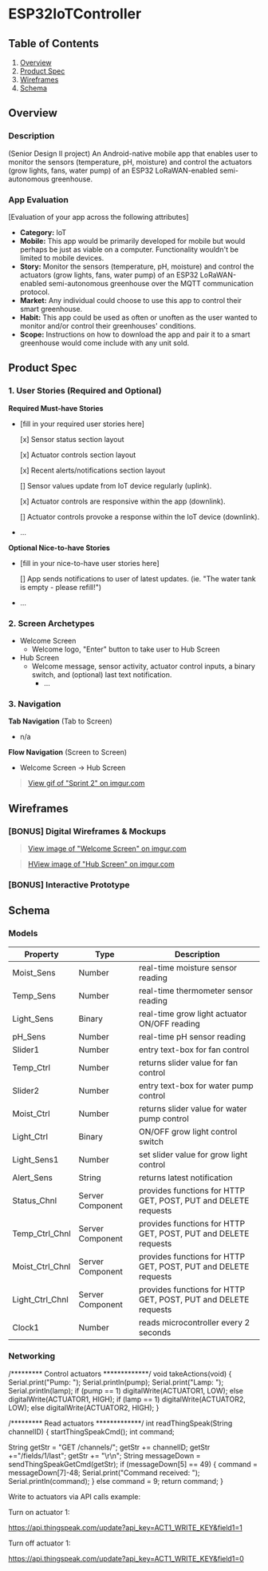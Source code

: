 # ESP32IoTController

## Table of Contents
1. [Overview](#Overview)
1. [Product Spec](#Product-Spec)
1. [Wireframes](#Wireframes)
2. [Schema](#Schema)

## Overview
### Description
(Senior Design II project) An Android-native mobile app that enables user to monitor the sensors (temperature, pH, moisture) and control the actuators (grow lights, fans, water pump) of an ESP32 LoRaWAN-enabled semi-autonomous greenhouse.

### App Evaluation
[Evaluation of your app across the following attributes]
- **Category:** IoT
- **Mobile:** This app would be primarily developed for mobile but would perhaps be just as viable on a computer. Functionality wouldn't be limited to mobile devices.
- **Story:** Monitor the sensors (temperature, pH, moisture) and control the actuators (grow lights, fans, water pump) of an ESP32 LoRaWAN-enabled semi-autonomous greenhouse over the MQTT communication protocol.
- **Market:** Any individual could choose to use this app to control their smart greenhouse.
- **Habit:** This app could be used as often or unoften as the user wanted to monitor and/or control their greenhouses' conditions.
- **Scope:** Instructions on how to download the app and pair it to a smart greenhouse would come include with any unit sold.

## Product Spec

### 1. User Stories (Required and Optional)

**Required Must-have Stories**

* [fill in your required user stories here]
  
  [x] Sensor status section layout
  
  [x] Actuator controls section layout

  [x] Recent alerts/notifications section layout

  [] Sensor values update from IoT device regularly (uplink).
  
  [x] Actuator controls are responsive within the app (downlink).
  
  [] Actuator controls provoke a response within the IoT device (downlink).
  
* ...

**Optional Nice-to-have Stories**

* [fill in your nice-to-have user stories here]
  
  [] App sends notifications to user of latest updates. (ie. "The water tank is empty - please refill!")
* ...

### 2. Screen Archetypes

* Welcome Screen
  * Welcome logo, "Enter" button to take user to Hub Screen
* Hub Screen
    * Welcome message, sensor activity, actuator control inputs, a binary switch, and (optional) last text notification.
      * ...

### 3. Navigation

**Tab Navigation** (Tab to Screen)

* n/a

**Flow Navigation** (Screen to Screen)

* Welcome Screen -> Hub Screen

<blockquote class="imgur-embed-pub" lang="en" data-id="a/pUuRq9o"  ><a href="//imgur.com/a/pUuRq9o">View gif of "Sprint 2" on imgur.com</a></blockquote>

## Wireframes
### [BONUS] Digital Wireframes & Mockups

<blockquote class="imgur-embed-pub" lang="en" data-id="a/PaLUPbl"  ><a href="//imgur.com/a/PaLUPbl">View image of "Welcome Screen" on imgur.com</a></blockquote>

<blockquote class="imgur-embed-pub" lang="en" data-id="a/85Ql7HY"  ><a href="//imgur.com/a/85Ql7HY">HView image of "Hub Screen" on imgur.com</a></blockquote>

### [BONUS] Interactive Prototype

## Schema
### Models

| Property              | Type          | Description   |
| --------------------- | ------------- | ------------- | 
| Moist_Sens            | Number        | real-time moisture sensor reading  |
| Temp_Sens             | Number        | real-time thermometer sensor reading  |
| Light_Sens            | Binary        | real-time grow light actuator ON/OFF reading  |
| pH_Sens               | Number        | real-time pH sensor reading  |
| Slider1               | Number        | entry text-box for fan control  |
| Temp_Ctrl             | Number        | returns slider value for fan control  |
| Slider2               | Number        | entry text-box for water pump control   |
| Moist_Ctrl            | Number        | returns slider value for water pump control  |
| Light_Ctrl            | Binary        | ON/OFF grow light control switch  |
| Light_Sens1           | Number        | set slider value for grow light control  |
| Alert_Sens            | String        | returns latest notification  |
| Status_Chnl           | Server Component  | provides functions for HTTP GET, POST, PUT and DELETE requests  |
| Temp_Ctrl_Chnl        | Server Component  | provides functions for HTTP GET, POST, PUT and DELETE requests  |
| Moist_Ctrl_Chnl       | Server Component  | provides functions for HTTP GET, POST, PUT and DELETE requests  |
| Light_Ctrl_Chnl       | Server Component  | provides functions for HTTP GET, POST, PUT and DELETE requests  |
| Clock1                | Number        | reads microcontroller every 2 seconds  |

### Networking

/********* Control actuators *************/
void takeActions(void)
{
  Serial.print("Pump: ");
  Serial.println(pump);
  Serial.print("Lamp: ");
  Serial.println(lamp);
  if (pump == 1) digitalWrite(ACTUATOR1, LOW);
  else digitalWrite(ACTUATOR1, HIGH);
  if (lamp == 1) digitalWrite(ACTUATOR2, LOW);
  else digitalWrite(ACTUATOR2, HIGH);
}


/********* Read actuators *************/
int readThingSpeak(String channelID)
{
  startThingSpeakCmd();
  int command;

  String getStr = "GET /channels/";
  getStr += channelID;
  getStr +="/fields/1/last";
  getStr += "\r\n";
  String messageDown = sendThingSpeakGetCmd(getStr);
  if (messageDown[5] == 49)
  {
    command = messageDown[7]-48; 
    Serial.print("Command received: ");
    Serial.println(command);
  }
  else command = 9;
  return command;
}

Write to actuators via API calls example:

Turn on actuator 1:

https://api.thingspeak.com/update?api_key=ACT1_WRITE_KEY&field1=1

Turn off actuator 1:

https://api.thingspeak.com/update?api_key=ACT1_WRITE_KEY&field1=0
